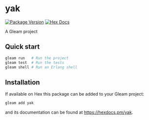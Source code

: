 # yak

[![Package Version](https://img.shields.io/hexpm/v/yak)](https://hex.pm/packages/yak)
[![Hex Docs](https://img.shields.io/badge/hex-docs-ffaff3)](https://hexdocs.pm/yak/)

A Gleam project

## Quick start

```sh
gleam run   # Run the project
gleam test  # Run the tests
gleam shell # Run an Erlang shell
```

## Installation

If available on Hex this package can be added to your Gleam project:

```sh
gleam add yak
```

and its documentation can be found at <https://hexdocs.pm/yak>.
